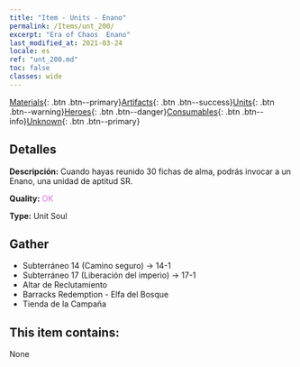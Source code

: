 ```yaml
---
title: "Item - Units - Enano"
permalink: /Items/unt_200/
excerpt: "Era of Chaos  Enano"
last_modified_at: 2021-03-24
locale: es
ref: "unt_200.md"
toc: false
classes: wide
---
```

 [Materials](/es/Items/){: .btn .btn--primary}[Artifacts](/es/Items/Artifacts/){: .btn .btn--success}[Units](/es/Items/Units/){: .btn .btn--warning}[Heroes](/es/Items/Heroes/){: .btn .btn--danger}[Consumables](/es/Items/Consumables/){: .btn .btn--info}[Unknown](/es/Items/Unknown/){: .btn .btn--primary}

## Detalles
 **Descripción:** Cuando hayas reunido 30 fichas de alma, podrás invocar a un Enano, una unidad de aptitud SR.

 **Quality:** <span style="color: #DA70D6">OK</span>

 **Type:** Unit Soul

## Gather

*    Subterráneo 14 (Camino seguro) -> 14-1 
*    Subterráneo 17 (Liberación del imperio) -> 17-1 
*    Altar de Reclutamiento 
*    Barracks Redemption - Elfa del Bosque 
*    Tienda de la Campaña 

## This item contains:

  None

